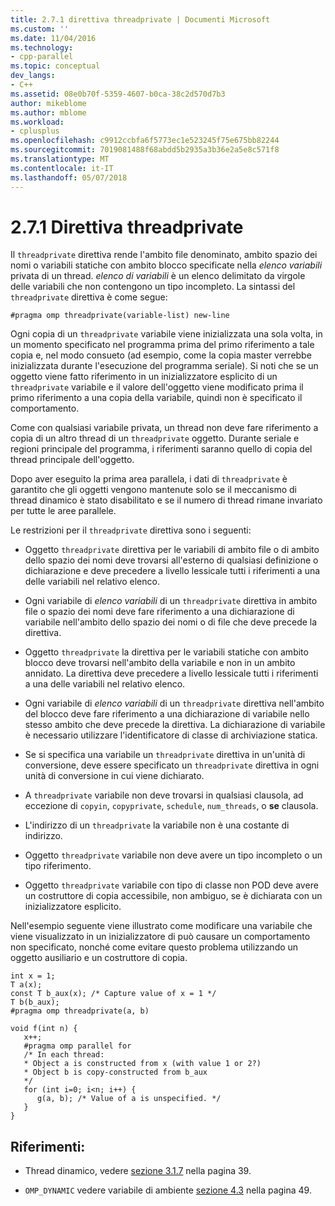 ```yaml
---
title: 2.7.1 direttiva threadprivate | Documenti Microsoft
ms.custom: ''
ms.date: 11/04/2016
ms.technology:
- cpp-parallel
ms.topic: conceptual
dev_langs:
- C++
ms.assetid: 08e0b70f-5359-4607-b0ca-38c2d570d7b3
author: mikeblome
ms.author: mblome
ms.workload:
- cplusplus
ms.openlocfilehash: c9912ccbfa6f5773ec1e523245f75e675bb82244
ms.sourcegitcommit: 7019081488f68abdd5b2935a3b36e2a5e8c571f8
ms.translationtype: MT
ms.contentlocale: it-IT
ms.lasthandoff: 05/07/2018
---
```

# <a name="271-threadprivate-directive"></a>2.7.1 Direttiva threadprivate
Il `threadprivate` direttiva rende l'ambito file denominato, ambito spazio dei nomi o variabili statiche con ambito blocco specificate nella *elenco variabili* privata di un thread. *elenco di variabili* è un elenco delimitato da virgole delle variabili che non contengono un tipo incompleto. La sintassi del `threadprivate` direttiva è come segue:  
  
```  
#pragma omp threadprivate(variable-list) new-line  
```  
  
 Ogni copia di un `threadprivate` variabile viene inizializzata una sola volta, in un momento specificato nel programma prima del primo riferimento a tale copia e, nel modo consueto (ad esempio, come la copia master verrebbe inizializzata durante l'esecuzione del programma seriale). Si noti che se un oggetto viene fatto riferimento in un inizializzatore esplicito di un `threadprivate` variabile e il valore dell'oggetto viene modificato prima il primo riferimento a una copia della variabile, quindi non è specificato il comportamento.  
  
 Come con qualsiasi variabile privata, un thread non deve fare riferimento a copia di un altro thread di un `threadprivate` oggetto. Durante seriale e regioni principale del programma, i riferimenti saranno quello di copia del thread principale dell'oggetto.  
  
 Dopo aver eseguito la prima area parallela, i dati di `threadprivate` è garantito che gli oggetti vengono mantenute solo se il meccanismo di thread dinamico è stato disabilitato e se il numero di thread rimane invariato per tutte le aree parallele.  
  
 Le restrizioni per il `threadprivate` direttiva sono i seguenti:  
  
-   Oggetto `threadprivate` direttiva per le variabili di ambito file o di ambito dello spazio dei nomi deve trovarsi all'esterno di qualsiasi definizione o dichiarazione e deve precedere a livello lessicale tutti i riferimenti a una delle variabili nel relativo elenco.  
  
-   Ogni variabile di *elenco variabili* di un `threadprivate` direttiva in ambito file o spazio dei nomi deve fare riferimento a una dichiarazione di variabile nell'ambito dello spazio dei nomi o di file che deve precede la direttiva.  
  
-   Oggetto `threadprivate` la direttiva per le variabili statiche con ambito blocco deve trovarsi nell'ambito della variabile e non in un ambito annidato. La direttiva deve precedere a livello lessicale tutti i riferimenti a una delle variabili nel relativo elenco.  
  
-   Ogni variabile di *elenco variabili* di un `threadprivate` direttiva nell'ambito del blocco deve fare riferimento a una dichiarazione di variabile nello stesso ambito che deve precede la direttiva. La dichiarazione di variabile è necessario utilizzare l'identificatore di classe di archiviazione statica.  
  
-   Se si specifica una variabile un `threadprivate` direttiva in un'unità di conversione, deve essere specificato un `threadprivate` direttiva in ogni unità di conversione in cui viene dichiarato.  
  
-   A `threadprivate` variabile non deve trovarsi in qualsiasi clausola, ad eccezione di `copyin`, `copyprivate`, `schedule`, `num_threads`, o **se** clausola.  
  
-   L'indirizzo di un `threadprivate` la variabile non è una costante di indirizzo.  
  
-   Oggetto `threadprivate` variabile non deve avere un tipo incompleto o un tipo riferimento.  
  
-   Oggetto `threadprivate` variabile con tipo di classe non POD deve avere un costruttore di copia accessibile, non ambiguo, se è dichiarata con un inizializzatore esplicito.  
  
 Nell'esempio seguente viene illustrato come modificare una variabile che viene visualizzato in un inizializzatore di può causare un comportamento non specificato, nonché come evitare questo problema utilizzando un oggetto ausiliario e un costruttore di copia.  
  
```  
int x = 1;  
T a(x);  
const T b_aux(x); /* Capture value of x = 1 */  
T b(b_aux);  
#pragma omp threadprivate(a, b)  
  
void f(int n) {  
   x++;  
   #pragma omp parallel for  
   /* In each thread:  
   * Object a is constructed from x (with value 1 or 2?)  
   * Object b is copy-constructed from b_aux  
   */  
   for (int i=0; i<n; i++) {  
      g(a, b); /* Value of a is unspecified. */  
   }  
}  
```  
  
## <a name="cross-references"></a>Riferimenti:  
  
-   Thread dinamico, vedere [sezione 3.1.7](../../parallel/openmp/3-1-7-omp-set-dynamic-function.md) nella pagina 39.  
  
-   `OMP_DYNAMIC` vedere variabile di ambiente [sezione 4.3](../../parallel/openmp/4-3-omp-dynamic.md) nella pagina 49.